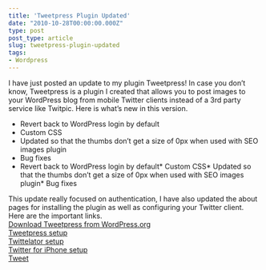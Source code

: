 ```yaml
---
title: 'Tweetpress Plugin Updated'
date: "2010-10-28T00:00:00.000Z"
type: post 
post_type: article
slug: tweetpress-plugin-updated
tags: 
- Wordpress
---
```

I have just posted an update to my plugin Tweetpress! In case you don&#8217;t know, Tweetpress is a plugin I created that allows you to post images to your WordPress blog from mobile Twitter clients instead of a 3rd party service like Twitpic. Here is what&#8217;s new in this version.

<div id="_mcePaste">
  <ul>
    <li>
      Revert back to WordPress login by default
    </li>
    <li>
      Custom CSS
    </li>
    <li>
      Updated so that the thumbs don&#8217;t get a size of 0px when used with SEO images plugin
    </li>
    <li>
      Bug fixes
    </li>
    <li>
      Revert back to WordPress login by default* Custom CSS* Updated so that the thumbs don&#8217;t get a size of 0px when used with SEO images plugin* Bug fixes
    </li>
  </ul>
</div>

<div id="_mcePaste">
  This update really focused on authentication, I have also updated the about pages for installing the plugin as well as configuring your Twitter client. Here are the important links.
</div>

<div>
  <a href="http://wordpress.org/extend/plugins/tweetpress/">Download Tweetpress from WordPress.org</a>
</div>

<div>
  <a href="http://brandontreb.com/tweetpress/">Tweetpress setup</a>
</div>

<div>
  <a href="http://brandontreb.com/tweetpress-now-supported-by-twittelator-pro/">Twittelator setup</a>
</div>

<div>
  <a href="http://brandontreb.com/tutorial-tweetpress-integration-with-tweetie/">Twitter for iPhone setup</a>
</div>

<div style="">
  <a href="http://twitter.com/share" class="twitter-share-button" data-count="horizontal" data-text="Tweetpress Plugin Updated" data-url="http://brandontreb.com/tweetpress-plugin-updated"  data-via="brandontreb" data-related="brandontreb:">Tweet</a>
</div>
